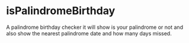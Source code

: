# isPalindromeBirthday
 A palindrome birthday checker it will show is your palindrome or not and also show the  nearest palindrome date and how many days missed. 
